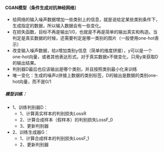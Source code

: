 #### CGAN模型（条件生成对抗神经网络）

* 给网络的输入噪声数据增加一些类别上的信息，就是说给定某些类别条件下，生成指定的数据，所以输入数据会有一些变化。
* 在损失函数，目标不再是输出1/0，也就是不再是简单的输出真实和构造。当判定是真实数据的时候，还需要判定是哪一类别的图片（一般使用one-hot表示）
* 改变输入噪声数据，给z增加类别y信息（简单的维度拼接），y可以是一个one-hot向量，或者其他表达形式。对于真实数据x不做变化，只用y来获取D的输出结果。
* 判别器D最后也应该输出是哪个类别，并且按照类别最小化来训练
* 唯一变化：生成的噪声z拼接上数据的类别标签，D的输出是数据的类别one-hot向量，而不是0/1

##### 模型训练：

* 1、训练判别器D：
    * 1、计算真实样本的判别损失LossR
    * 2、计算合成样本（假样本）的判别损失LossF_0
    * 3、更新判别器
* 2、训练生成器G：
    * 1、计算合成样本的判别损失LossF_1
    * 2、更新判别器